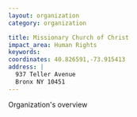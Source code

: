 ```yaml
---
layout: organization
category: organization

title: Missionary Church of Christ
impact_area: Human Rights
keywords: 
coordinates: 40.826591,-73.915413
address: |
  937 Teller Avenue
  Bronx NY 10451
---
```

Organization's overview

